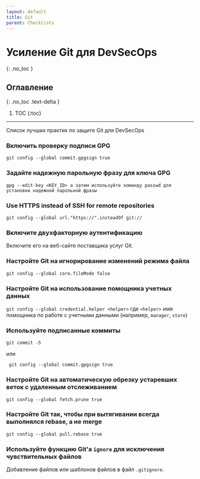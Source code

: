 ```yaml
---
layout: default
title: Git
parent: Checklists
---
```


# Усиление Git для DevSecOps
{: .no_toc }

## Оглавление
{: .no_toc .text-delta }

1. TOC
{:toc}

---

<span class="d-inline-block p-2 mr-1 v-align-middle bg-green-000"></span>Список лучших практик по защите Git для DevSecOps


### Включить проверку подписи GPG		

```
git config --global commit.gpgsign true
```


### Задайте надежную парольную фразу для ключа GPG	

```
gpg --edit-key <KEY_ID> а затем используйте команду passwd для установки надежной парольной фразы
```


### Use HTTPS instead of SSH for remote repositories


```
git config --global url."https://".insteadOf git://
```


### Включите двухфакторную аутентификацию	

Включите его на веб-сайте поставщика услуг Git.


### Настройте Git на игнорирование изменений режима файла


```
git config --global core.fileMode false
```

### Настройте Git на использование помощника учетных данных

`git config --global credential.helper <helper>` где `<helper>` имя помощника по работе с учетными данными (например, `manager`, `store`)


### Используйте подписанные коммиты

```
git commit -S
```
 или 

```
 git config --global commit.gpgsign true
```



### Настройте Git на автоматическую обрезку устаревших веток с удаленным отслеживанием

```
git config --global fetch.prune true
```


### Настройте Git так, чтобы при вытягивании всегда выполнялся rebase, а не merge


```
git config --global pull.rebase true
```


### Используйте функцию Git'а `ignore` для исключения чувствительных файлов	



Добавление файлов или шаблонов файлов в файл `.gitignore`.







